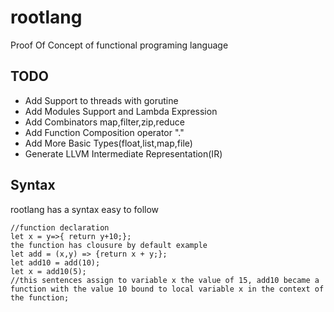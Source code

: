# rootlang

Proof Of Concept of functional programing language 

## TODO

* Add Support to threads with gorutine
* Add Modules Support and Lambda Expression
* Add Combinators map,filter,zip,reduce
* Add Function Composition operator "."
* Add More Basic Types(float,list,map,file)
* Generate LLVM Intermediate Representation(IR)

## Syntax
rootlang has a syntax easy to follow
```rootlang
//function declaration
let x = y=>{ return y+10;};
the function has clousure by default example
let add = (x,y) => {return x + y;};
let add10 = add(10);
let x = add10(5);
//this sentences assign to variable x the value of 15, add10 became a function with the value 10 bound to local variable x in the context of the function;
```
